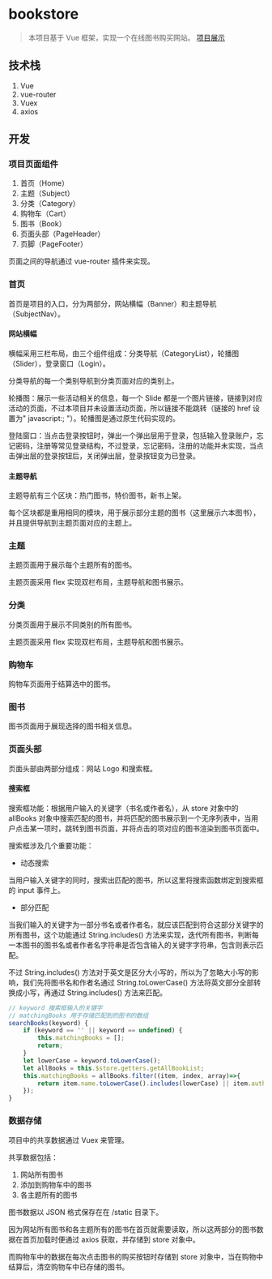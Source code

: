 # bookstore

> 本项目基于 Vue 框架，实现一个在线图书购买网站。 [项目展示](https://yongchen0.github.io/bookstore/)

## 技术栈

1. Vue
2. vue-router
3. Vuex
4. axios

## 开发

### 项目页面组件

1. 首页（Home）
2. 主题（Subject）
3. 分类（Category）
4. 购物车（Cart）
5. 图书（Book）
6. 页面头部（PageHeader）
7. 页脚（PageFooter）

页面之间的导航通过 vue-router 插件来实现。

### 首页

首页是项目的入口，分为两部分，网站横幅（Banner）和主题导航（SubjectNav）。

#### 网站横幅

横幅采用三栏布局，由三个组件组成：分类导航（CategoryList），轮播图（Slider），登录窗口（Login）。

分类导航的每一个类别导航到分类页面对应的类别上。

轮播图：展示一些活动相关的信息，每一个 Slide 都是一个图片链接，链接到对应活动的页面，不过本项目并未设置活动页面，所以链接不能跳转（链接的 href 设置为" javascript:; "）。轮播图是通过原生代码实现的。

登陆窗口：当点击登录按钮时，弹出一个弹出层用于登录，包括输入登录账户，忘记密码，注册等常见登录结构，不过登录，忘记密码，注册的功能并未实现，当点击弹出层的登录按钮后，关闭弹出层，登录按钮变为已登录。

#### 主题导航

主题导航有三个区块：热门图书，特价图书，新书上架。

每个区块都是重用相同的模块，用于展示部分主题的图书（这里展示六本图书），并且提供导航到主题页面对应的主题上。

### 主题

主题页面用于展示每个主题所有的图书。

主题页面采用 flex 实现双栏布局，主题导航和图书展示。

### 分类

分类页面用于展示不同类别的所有图书。

主题页面采用 flex 实现双栏布局，主题导航和图书展示。

### 购物车

购物车页面用于结算选中的图书。

### 图书

图书页面用于展现选择的图书相关信息。

### 页面头部

页面头部由两部分组成：网站 Logo 和搜索框。

#### 搜索框

搜索框功能：根据用户输入的关键字（书名或作者名），从 store 对象中的 allBooks  对象中搜索匹配的图书，并将匹配的图书展示到一个无序列表中，当用户点击某一项时，跳转到图书页面，并将点击的项对应的图书渲染到图书页面中。

搜索框涉及几个重要功能：

- 动态搜索

当用户输入关键字的同时，搜索出匹配的图书，所以这里将搜索函数绑定到搜索框的 input 事件上。

- 部分匹配

当我们输入的关键字为一部分书名或者作者名，就应该匹配到符合这部分关键字的所有图书，这个功能通过 String.includes() 方法来实现，迭代所有图书，判断每一本图书的图书名或者作者名字符串是否包含输入的关键字字符串，包含则表示匹配。

不过 String.includes() 方法对于英文是区分大小写的，所以为了忽略大小写的影响，我们先将图书名和作者名通过 String.toLowerCase() 方法将英文部分全部转换成小写，再通过 String.includes() 方法来匹配。

```javascript
// keyword 搜索框输入的关键字
// matchingBooks 用于存储匹配到的图书的数组
searchBooks(keyword) {
    if (keyword == '' || keyword == undefined) {
        this.matchingBooks = [];
        return;
    }
    let lowerCase = keyword.toLowerCase();
    let allBooks = this.$store.getters.getAllBookList;
    this.matchingBooks = allBooks.filter((item, index, array)=>{
        return item.name.toLowerCase().includes(lowerCase) || item.author.toLowerCase().includes(lowerCase);
    });
}
```



### 数据存储

项目中的共享数据通过 Vuex 来管理。

共享数据包括：

1. 网站所有图书
2. 添加到购物车中的图书
3. 各主题所有的图书

图书数据以 JSON 格式保存在在 /static 目录下。

因为网站所有图书和各主题所有的图书在首页就需要读取，所以这两部分的图书数据在首页加载时便通过 axios 获取，并存储到 store 对象中。

而购物车中的数据在每次点击图书的购买按钮时存储到 store 对象中，当在购物中结算后，清空购物车中已存储的图书。